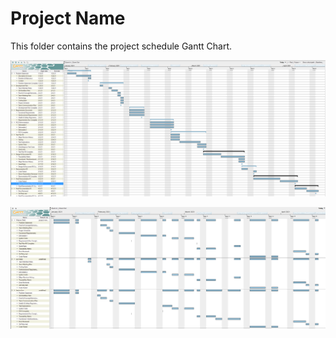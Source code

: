 # Project Name

This folder contains the project schedule Gantt Chart.

![Gantt Chart](chart.png)

![Workload Distribution](workload.png)
